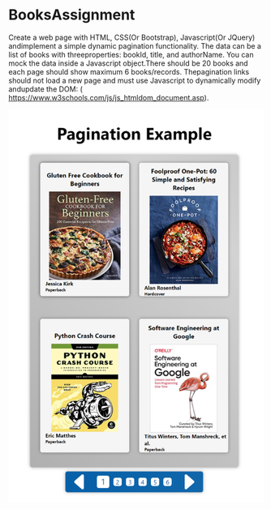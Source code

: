 # BooksAssignment
Create a web page with HTML, CSS(Or Bootstrap), Javascript(Or JQuery) andimplement a simple dynamic pagination functionality. The data can be a list of books with threeproperties: bookId, title, and authorName. You can mock the data inside a Javascript object.There should be 20 books and each page should show maximum 6 books/records. Thepagination links should not load a new page and must use Javascript to dynamically modify andupdate the DOM: (​https://www.w3schools.com/js/js_htmldom_document.asp​).

![Screenshot](../PaginationAssignment.png)